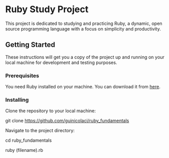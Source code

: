 # Ruby Study Project

This project is dedicated to studying and practicing Ruby, a dynamic, open source programming language with a focus on simplicity and productivity.

## Getting Started

These instructions will get you a copy of the project up and running on your local machine for development and testing purposes.

### Prerequisites

You need Ruby installed on your machine. You can download it from [here](https://www.ruby-lang.org/en/downloads/).

### Installing

Clone the repository to your local machine:

git clone https://github.com/guinicolaci/ruby_fundamentals

Navigate to the project directory:

cd ruby_fundamentals

ruby (filename).rb